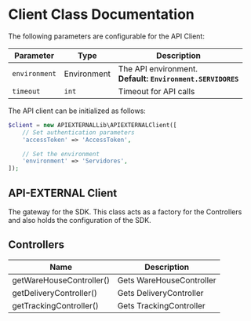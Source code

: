 
# Client Class Documentation

The following parameters are configurable for the API Client:

| Parameter | Type | Description |
|  --- | --- | --- |
| `environment` | Environment | The API environment. <br> **Default: `Environment.SERVIDORES`** |
| `timeout` | `int` | Timeout for API calls |

The API client can be initialized as follows:

```php
$client = new APIEXTERNALLib\APIEXTERNALClient([
    // Set authentication parameters
    'accessToken' => 'AccessToken',

    // Set the environment
    'environment' => 'Servidores',
]);
```

## API-EXTERNAL Client

The gateway for the SDK. This class acts as a factory for the Controllers and also holds the configuration of the SDK.

## Controllers

| Name | Description |
|  --- | --- |
| getWareHouseController() | Gets WareHouseController |
| getDeliveryController() | Gets DeliveryController |
| getTrackingController() | Gets TrackingController |

